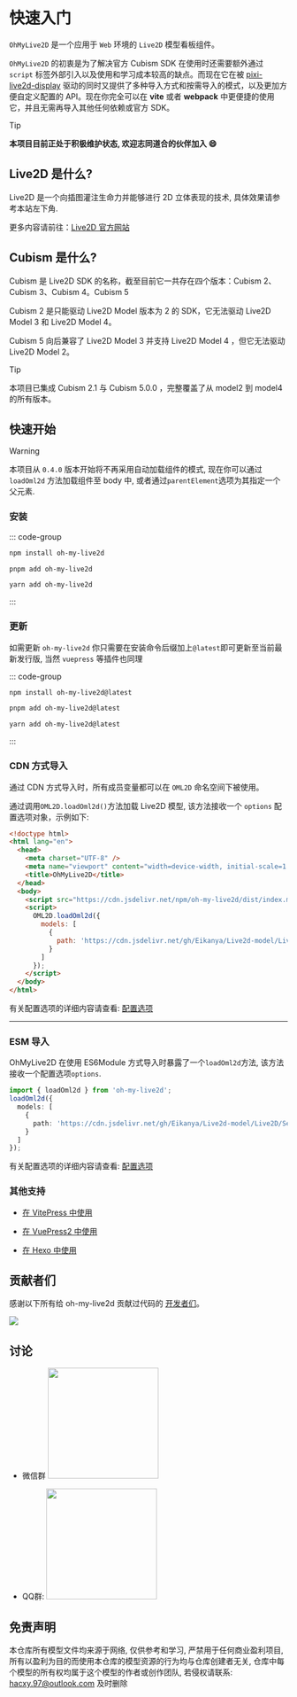# 快速入门

`OhMyLive2D` 是一个应用于 `Web` 环境的 `Live2D` 模型看板组件。

`OhMyLive2D` 的初衷是为了解决官方 Cubism SDK 在使用时还需要额外通过 `script` 标签外部引入以及使用和学习成本较高的缺点。而现在它在被 [pixi-live2d-display](https://github.com/guansss/pixi-live2d-display) 驱动的同时又提供了多种导入方式和按需导入的模式，以及更加方便自定义配置的 API。现在你完全可以在 **vite** 或者 **webpack** 中更便捷的使用它，并且无需再导入其他任何依赖或官方 SDK。

> [!TIP]  
> **本项目目前正处于积极维护状态, 欢迎志同道合的伙伴加入 😄**

## Live2D 是什么?

Live2D 是一个向插图灌注生命力并能够进行 2D 立体表现的技术, 具体效果请参考本站左下角.

更多内容请前往：[Live2D 官方网站](https://www.live2d.com/)

## Cubism 是什么?

Cubism 是 Live2D SDK 的名称，截至目前它一共存在四个版本：Cubism 2、Cubism 3、Cubism 4。Cubism 5

Cubism 2 是只能驱动 Live2D Model 版本为 2 的 SDK，它无法驱动 Live2D Model 3 和 Live2D Model 4。

Cubism 5 向后兼容了 Live2D Model 3 并支持 Live2D Model 4 ，但它无法驱动 Live2D Model 2。

> [!TIP]
> 本项目已集成 Cubism 2.1 与 Cubism 5.0.0 ，完整覆盖了从 model2 到 model4 的所有版本。

## 快速开始

> [!WARNING]
> 本项目从 `0.4.0` 版本开始将不再采用自动加载组件的模式, 现在你可以通过 `loadOml2d` 方法加载组件至 body 中, 或者通过`parentElement`选项为其指定一个父元素.

### 安装

::: code-group

```bash [npm]
npm install oh-my-live2d
```

```bash [pnpm]
pnpm add oh-my-live2d
```

```bash [yarn]
yarn add oh-my-live2d
```

:::

### 更新

如需更新 `oh-my-live2d` 你只需要在安装命令后缀加上`@latest`即可更新至当前最新发行版, 当然 `vuepress` 等插件也同理

::: code-group

```bash [npm]
npm install oh-my-live2d@latest
```

```bash [pnpm]
pnpm add oh-my-live2d@latest
```

```bash [yarn]
yarn add oh-my-live2d@latest
```

:::

### CDN 方式导入

通过 CDN 方式导入时，所有成员变量都可以在 `OML2D` 命名空间下被使用。

通过调用`OML2D.loadOml2d()`方法加载 Live2D 模型, 该方法接收一个 `options` 配置选项对象，示例如下:

```html
<!doctype html>
<html lang="en">
  <head>
    <meta charset="UTF-8" />
    <meta name="viewport" content="width=device-width, initial-scale=1.0" />
    <title>OhMyLive2D</title>
  </head>
  <body>
    <script src="https://cdn.jsdelivr.net/npm/oh-my-live2d/dist/index.min.js"></script>
    <script>
      OML2D.loadOml2d({
        models: [
          {
            path: 'https://cdn.jsdelivr.net/gh/Eikanya/Live2d-model/Live2D/Senko_Normals/senko.model3.json'
          }
        ]
      });
    </script>
  </body>
</html>
```

有关配置选项的详细内容请查看: [配置选项](../options/Options)

---

### ESM 导入

OhMyLive2D 在使用 ES6Module 方式导入时暴露了一个`loadOml2d`方法, 该方法接收一个配置选项`options`.

```ts
import { loadOml2d } from 'oh-my-live2d';
loadOml2d({
  models: [
    {
      path: 'https://cdn.jsdelivr.net/gh/Eikanya/Live2d-model/Live2D/Senko_Normals/senko.model3.json'
    }
  ]
});
```

有关配置选项的详细内容请查看: [配置选项](../options/Options.md)

### 其他支持

- [在 VitePress 中使用](./vitepress.md)

- [在 VuePress2 中使用](./vuepress.md)

- [在 Hexo 中使用](./hexo.md)

## 贡献者们

感谢以下所有给 oh-my-live2d 贡献过代码的 [开发者们](https://github.com/oh-my-live2d/oh-my-live2d/graphs/contributors)。

<a href="https://github.com/oh-my-live2d/oh-my-live2d/graphs/contributors">
  <img src="https://contrib.rocks/image?repo=oh-my-live2d/oh-my-live2d" />
</a>

## 讨论

- 微信群
  <image style="display: inline-block;width:200px;padding-right:6px" src='https://loclink-1259720482.cos.ap-beijing.myqcloud.com/image/wxq.png'/>

- QQ群:
  <image style="display: inline-block;width:200px;padding-right:6px" src='https://loclink-1259720482.cos.ap-beijing.myqcloud.com/image/202403111755979.png'/>

## 免责声明

本仓库所有模型文件均来源于网络, 仅供参考和学习, 严禁用于任何商业盈利项目, 所有以盈利为目的而使用本仓库的模型资源的行为均与仓库创建者无关, 仓库中每个模型的所有权均属于这个模型的作者或创作团队, 若侵权请联系: hacxy.97@outlook.com 及时删除
